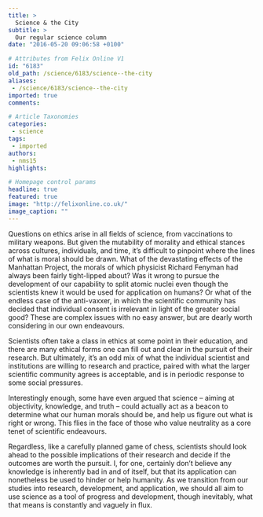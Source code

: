 ```yaml
---
title: >
  Science & the City
subtitle: >
  Our regular science column
date: "2016-05-20 09:06:58 +0100"

# Attributes from Felix Online V1
id: "6183"
old_path: /science/6183/science--the-city
aliases:
 - /science/6183/science--the-city
imported: true
comments:

# Article Taxonomies
categories:
 - science
tags:
 - imported
authors:
 - nms15
highlights:

# Homepage control params
headline: true
featured: true
image: "http://felixonline.co.uk/"
image_caption: ""
---
```


Questions on ethics arise in all fields of science, from vaccinations to military weapons. But given the mutability of morality and ethical stances across cultures, individuals, and time, it’s difficult to pinpoint where the lines of what is moral should be drawn. What of the devastating effects of the Manhattan Project, the morals of which physicist Richard Fenyman had always been fairly tight-lipped about? Was it wrong to pursue the development of our capability to split atomic nuclei even though the scientists knew it would be used for application on humans? Or what of the endless case of the anti-vaxxer, in which the scientific community has decided that individual consent is irrelevant in light of the greater social good? These are complex issues with no easy answer, but are dearly worth considering in our own endeavours.

Scientists often take a class in ethics at some point in their education, and there are many ethical forms one can fill out and clear in the pursuit of their research. But ultimately, it’s an odd mix of what the individual scientist and institutions are willing to research and practice, paired with what the larger scientific community agrees is acceptable, and is in periodic response to some social pressures.

Interestingly enough, some have even argued that science – aiming at objectivity, knowledge, and truth – could actually act as a beacon to determine what our human morals should be, and help us figure out what is right or wrong. This flies in the face of those who value neutrality as a core tenet of scientific endeavours.

Regardless, like a carefully planned game of chess, scientists should look ahead to the possible implications of their research and decide if the outcomes are worth the pursuit. I, for one, certainly don’t believe any knowledge is inherently bad in and of itself, but that its application can nonetheless be used to hinder or help humanity. As we transition from our studies into research, development, and application, we should all aim to use science as a tool of progress and development, though inevitably, what that means is constantly and vaguely in flux.
